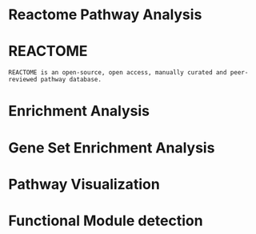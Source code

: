 # Reactome Pathway Analysis

# REACTOME
	REACTOME is an open-source, open access, manually curated and peer-reviewed pathway database.
	
# Enrichment Analysis


# Gene Set Enrichment Analysis


# Pathway Visualization

# Functional Module detection	